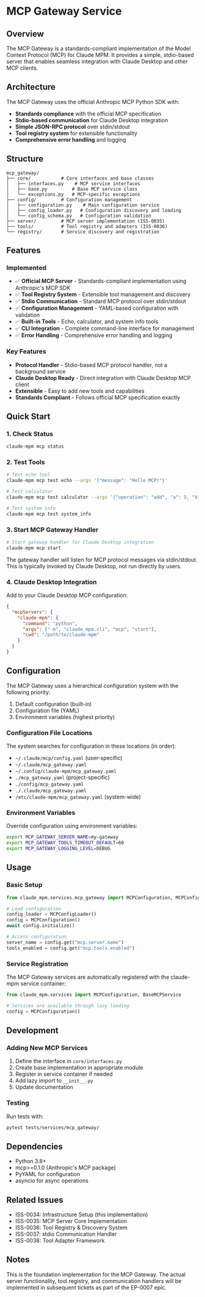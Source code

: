 # MCP Gateway Service

## Overview

The MCP Gateway is a standards-compliant implementation of the Model Context Protocol (MCP) for Claude MPM. It provides a simple, stdio-based server that enables seamless integration with Claude Desktop and other MCP clients.

## Architecture

The MCP Gateway uses the official Anthropic MCP Python SDK with:

- **Standards compliance** with the official MCP specification
- **Stdio-based communication** for Claude Desktop integration
- **Simple JSON-RPC protocol** over stdin/stdout
- **Tool registry system** for extensible functionality
- **Comprehensive error handling** and logging

## Structure

```
mcp_gateway/
├── core/           # Core interfaces and base classes
│   ├── interfaces.py    # MCP service interfaces
│   ├── base.py         # Base MCP service class
│   └── exceptions.py   # MCP-specific exceptions
├── config/         # Configuration management
│   ├── configuration.py    # Main configuration service
│   ├── config_loader.py   # Configuration discovery and loading
│   └── config_schema.py   # Configuration validation
├── server/         # MCP server implementation (ISS-0035)
├── tools/          # Tool registry and adapters (ISS-0036)
└── registry/       # Service discovery and registration
```

## Features

### Implemented
- ✅ **Official MCP Server** - Standards-compliant implementation using Anthropic's MCP SDK
- ✅ **Tool Registry System** - Extensible tool management and discovery
- ✅ **Stdio Communication** - Standard MCP protocol over stdin/stdout
- ✅ **Configuration Management** - YAML-based configuration with validation
- ✅ **Built-in Tools** - Echo, calculator, and system info tools
- ✅ **CLI Integration** - Complete command-line interface for management
- ✅ **Error Handling** - Comprehensive error handling and logging

### Key Features
- **Protocol Handler** - Stdio-based MCP protocol handler, not a background service
- **Claude Desktop Ready** - Direct integration with Claude Desktop MCP client
- **Extensible** - Easy to add new tools and capabilities
- **Standards Compliant** - Follows official MCP specification exactly

## Quick Start

### 1. Check Status
```bash
claude-mpm mcp status
```

### 2. Test Tools
```bash
# Test echo tool
claude-mpm mcp test echo --args '{"message": "Hello MCP!"}'

# Test calculator
claude-mpm mcp test calculator --args '{"operation": "add", "a": 5, "b": 3}'

# Test system info
claude-mpm mcp test system_info
```

### 3. Start MCP Gateway Handler
```bash
# Start gateway handler for Claude Desktop integration
claude-mpm mcp start
```

The gateway handler will listen for MCP protocol messages via stdin/stdout. This is typically invoked by Claude Desktop, not run directly by users.

### 4. Claude Desktop Integration
Add to your Claude Desktop MCP configuration:
```json
{
  "mcpServers": {
    "claude-mpm": {
      "command": "python",
      "args": ["-m", "claude_mpm.cli", "mcp", "start"],
      "cwd": "/path/to/claude-mpm"
    }
  }
}
```

## Configuration

The MCP Gateway uses a hierarchical configuration system with the following priority:

1. Default configuration (built-in)
2. Configuration file (YAML)
3. Environment variables (highest priority)

### Configuration File Locations

The system searches for configuration in these locations (in order):
- `~/.claude/mcp/config.yaml` (user-specific)
- `~/.claude/mcp_gateway.yaml`
- `~/.config/claude-mpm/mcp_gateway.yaml`
- `./mcp_gateway.yaml` (project-specific)
- `./config/mcp_gateway.yaml`
- `./.claude/mcp_gateway.yaml`
- `/etc/claude-mpm/mcp_gateway.yaml` (system-wide)

### Environment Variables

Override configuration using environment variables:
```bash
export MCP_GATEWAY_SERVER_NAME=my-gateway
export MCP_GATEWAY_TOOLS_TIMEOUT_DEFAULT=60
export MCP_GATEWAY_LOGGING_LEVEL=DEBUG
```

## Usage

### Basic Setup

```python
from claude_mpm.services.mcp_gateway import MCPConfiguration, MCPConfigLoader

# Load configuration
config_loader = MCPConfigLoader()
config = MCPConfiguration()
await config.initialize()

# Access configuration
server_name = config.get("mcp.server.name")
tools_enabled = config.get("mcp.tools.enabled")
```

### Service Registration

The MCP Gateway services are automatically registered with the claude-mpm service container:

```python
from claude_mpm.services import MCPConfiguration, BaseMCPService

# Services are available through lazy loading
config = MCPConfiguration()
```

## Development

### Adding New MCP Services

1. Define the interface in `core/interfaces.py`
2. Create base implementation in appropriate module
3. Register in service container if needed
4. Add lazy import to `__init__.py`
5. Update documentation

### Testing

Run tests with:
```bash
pytest tests/services/mcp_gateway/
```

## Dependencies

- Python 3.8+
- mcp>=0.1.0 (Anthropic's MCP package)
- PyYAML for configuration
- asyncio for async operations

## Related Issues

- ISS-0034: Infrastructure Setup (this implementation)
- ISS-0035: MCP Server Core Implementation
- ISS-0036: Tool Registry & Discovery System
- ISS-0037: stdio Communication Handler
- ISS-0038: Tool Adapter Framework

## Notes

This is the foundation implementation for the MCP Gateway. The actual server functionality, tool registry, and communication handlers will be implemented in subsequent tickets as part of the EP-0007 epic.